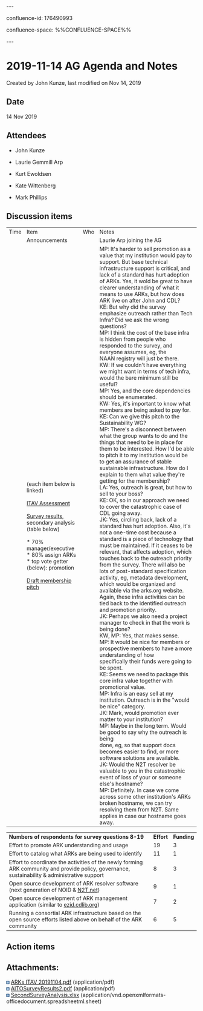 \---

confluence-id: 176490993

confluence-space: %%CONFLUENCE-SPACE%%

\---

2019-11-14 AG Agenda and Notes
==============================

Created by John Kunze, last modified on Nov 14, 2019

Date
----

14 Nov 2019

Attendees
---------

*   John Kunze
    
*   Laurie Gemmill Arp
    
*   Kurt Ewoldsen
*   Kate Wittenberg
*   Mark Phillips

Discussion items
----------------

|     |     |     |     |
| --- | --- | --- | --- |
| Time | Item | Who | Notes |
|     | Announcements |     | Laurie Arp joining the AG |
|     | (each item below is linked)<br><br>[ITAV Assessment](attachments/176490993/176490999.pdf)<br><br>[Survey results](attachments/176490993/176491000.pdf), secondary analysis (table below)<br><br>*   70% manager/executive<br>*   80% assign ARKs<br>*   top vote getter (below): promotion<br><br>[Draft membership pitch](https://wiki.duraspace.org/display/ARKs/DRAFT+Membership+pitch) |     | MP: It's harder to sell promotion as a value that my institution would pay to support. But base technical infrastructure support is critical, and lack of a standard has hurt adoption of ARKs. Yes, it wold be great to have clearer understanding of what it means to use ARKs, but how does ARK live on after John and CDL?  <br>KE: But why did the survey emphasize outreach rather than Tech Infra? Did we ask the wrong questions?  <br>MP: I think the cost of the base infra is hidden from people who responded to the survey, and everyone assumes, eg, the NAAN registry will just be there.  <br>KW: If we couldn't have everything we might want in terms of tech infra, would the bare minimum still be useful?  <br>MP: Yes, and the core dependencies should be enumerated.  <br>KW: Yes, it's important to know what members are being asked to pay for.  <br>KE: Can we give this pitch to the Sustainability WG?  <br>MP: There's a disconnect between what the group wants to do and the things that need to be in place for them to be interested. How I'd be able to pitch it to my institution would be to get an assurance of stable sustainable infrastructure. How do I explain to them what value they're getting for the membership?  <br>LA: Yes, outreach is great, but how to sell to your boss?  <br>KE: OK, so in our approach we need to cover the catastrophic case of  <br>CDL going away.  <br>JK: Yes, circling back, lack of a standard has hurt adoption. Also, it's not a one-time cost because a standard is a piece of technology that must be maintained. If it ceases to be relevant, that affects adoption, which touches back to the outreach priority from the survey. There will also be lots of post-standard specification activity, eg, metadata development, which would be organized and available via the arks.org website. Again, these infra activities can be tied back to the identified outreach and promotion priority.  <br>JK: Perhaps we also need a project manager to check in that the work is being done?  <br>KW, MP: Yes, that makes sense.  <br>MP: It would be nice for members or prospective members to have a more understanding of how specifically their funds were going to be spent.  <br>KE: Seems we need to package this core infra value together with promotional value.  <br>MP: Infra is an easy sell at my institution. Outreach is in the "would be nice" category.  <br>JK: Mark, would promotion ever matter to your institution?  <br>MP: Maybe in the long term. Would be good to say why the outreach is being  <br>done, eg, so that support docs becomes easier to find, or more software solutions are available.  <br>JK: Would the N2T resolver be valuable to you in the catastrophic event of loss of your or someone else's hostname?  <br>MP: Definitely. In case we come across some other institution's ARKs broken hostname, we can try resolving them from N2T. Same applies in case our hostname goes away. |

|     |     |     |
| --- | --- | --- |
| **Numbers of respondents for survey questions 8-19** | **Effort** | **Funding** |
| Effort to promote ARK understanding and usage | 19  | 3   |
| Effort to catalog what ARKs are being used to identify | 11  | 1   |
| Effort to coordinate the activities of the newly forming ARK community and provide policy, governance, sustainability & administrative support | 8   | 3   |
| Open source development of ARK resolver software (next generation of NOID & [N2T.net](http://N2T.net)) | 9   | 1   |
| Open source development of ARK management application (similar to [ezid.cdlib.org](http://ezid.cdlib.org)) | 7   | 2   |
| Running a consortial ARK infrastructure based on the open source efforts listed above on behalf of the ARK community | 6   | 5   |

Action items
------------

Attachments:
------------

![](images/icons/bullet_blue.gif) [ARKs ITAV 20191104.pdf](attachments/176490993/176490999.pdf) (application/pdf)  
![](images/icons/bullet_blue.gif) [AITOSurveyResults2.pdf](attachments/176490993/176491000.pdf) (application/pdf)  
![](images/icons/bullet_blue.gif) [SecondSurveyAnalysis.xlsx](attachments/176490993/176491001.xlsx) (application/vnd.openxmlformats-officedocument.spreadsheetml.sheet)